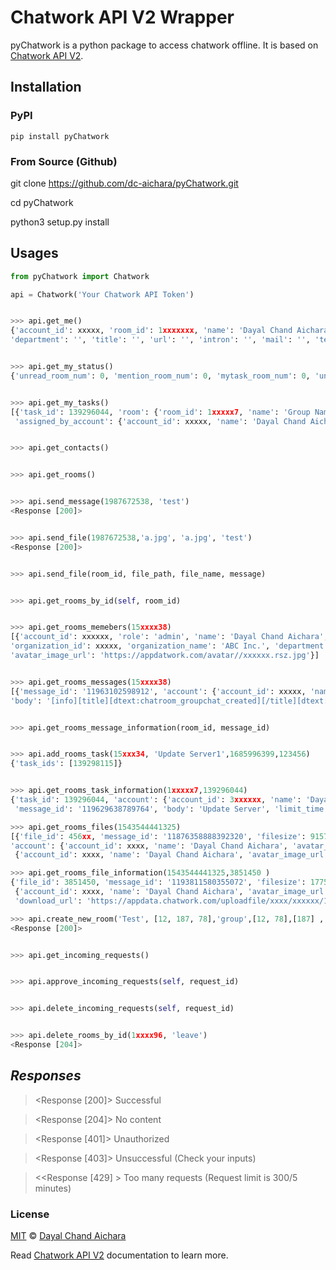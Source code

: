 # Chatwork API V2 Wrapper
pyChatwork is a python package to access chatwork offline.  It is based on [Chatwork API V2](http://download.chatwork.com/ChatWork_API_Documentation.pdf). 
## Installation 
### PyPI
```
pip install pyChatwork
```
### From Source (Github)

git clone https://github.com/dc-aichara/pyChatwork.git

cd pyChatwork

python3 setup.py install

## Usages
```python
from pyChatwork import Chatwork

api = Chatwork('Your Chatwork API Token')
```
```python

>>> api.get_me()
{'account_id': xxxxx, 'room_id': 1xxxxxxx, 'name': 'Dayal Chand Aichara', 'chatwork_id': '', 'organization_id': xxxxx, 'organization_name': 'ABC Inc.', 
'department': '', 'title': '', 'url': '', 'intron': '', 'mail': '', 'tel_organization': '', 'tel_extension': '', 'tel_mobile': '', 'skype': '', 'facebook': '', 'twitter': '', 'avatar_image_url': 'https://appdata.chatwork.com/avatar/xxxxx.rsz.jpg', 'login_mail': 'name@gmail.com'}


>>> api.get_my_status()
{'unread_room_num': 0, 'mention_room_num': 0, 'mytask_room_num': 0, 'unread_num': 0, 'mention_num': 0, 'mytask_num': 0}


>>> api.get_my_tasks()
[{'task_id': 139296044, 'room': {'room_id': 1xxxxx7, 'name': 'Group Name', 'icon_path': 'https://appdata.chatwork.com/icon/ico_xxx.png'},
 'assigned_by_account': {'account_id': xxxxx, 'name': 'Dayal Chand Aichara', 'avatar_image_url': 'https://appdata.chatwork.com/avatar/xxxx/xxxx.rsz.jpg'}, 'message_id': '119629631860408724', 'body': 'Update Server', 'limit_time': 1685996399, 'status': 'open', 'limit_type': 'date'}]


>>> api.get_contacts()


>>> api.get_rooms()


>>> api.send_message(1987672538, 'test')
<Response [200]>


>>> api.send_file(1987672538,'a.jpg', 'a.jpg', 'test')
<Response [200]>


>>> api.send_file(room_id, file_path, file_name, message)


>>> api.get_rooms_by_id(self, room_id)


>>> api.get_rooms_memebers(15xxxx38)
[{'account_id': xxxxxx, 'role': 'admin', 'name': 'Dayal Chand Aichara', 'chatwork_id': '', 
'organization_id': xxxxx, 'organization_name': 'ABC Inc.', 'department': 'Data Analytics', 
'avatar_image_url': 'https://appdatwork.com/avatar//xxxxxx.rsz.jpg'}]


>>> api.get_rooms_messages(15xxxx38)
[{'message_id': '11963102598912', 'account': {'account_id': xxxxx, 'name': 'Dayal Chand Aichara', 'avatar_image_url': 'https://appdata.chatwork.com/avatar/xxx.rsz.jpg'}, 
'body': '[info][title][dtext:chatroom_groupchat_created][/title][dtext:chatroom_chatname_is]test[dtext:chatroom_set]\n\n[dtext:chatroom_member_is][piconname:367][dtext:chatroom_added][/info]', 'send_time': 1561697609, 'update_time': 0}]


>>> api.get_rooms_message_information(room_id, message_id)


>>> api.add_rooms_task(15xxx34, 'Update Server1',1685996399,123456) 
{'task_ids': [139298115]}


>>> api.get_rooms_task_information(1xxxxx7,139296044)
{'task_id': 139296044, 'account': {'account_id': 3xxxxxx, 'name': 'Dayal Chand Aichara', 'avatar_image_url': 'https://appdata.chatwork.com/avatar/xxxx/xxxxx.rsz.jpg'}, 'assigned_by_account': {'account_id': xxxxxx, 'name': 'Dayal Chand Aichara', 'avatar_image_url': 'https://appdata.chatwork.com/avatar/xxxx/xxxx.rsz.jpg'},
 'message_id': '119629638789764', 'body': 'Update Server', 'limit_time': 1685996399, 'status': 'open', 'limit_type': 'date'}

>>> api.get_rooms_files(1543544441325)
[{'file_id': 456xx, 'message_id': '11876358888392320', 'filesize': 91571, 'filename': 'abc.png', 'upload_time': 1559627849, 
'account': {'account_id': xxxx, 'name': 'Dayal Chand Aichara', 'avatar_image_url': 'https://appdata.chatwork.com/avatar/xxxx.rsz.jpg'}}, {'file_id': 37xxxx, 'message_id': '118763998741469696', 'filesize': 202409, 'filename': '2019-06-03.png', 'upload_time': 1559629010, 'account':
 {'account_id': xxxx, 'name': 'Dayal Chand Aichara', 'avatar_image_url': 'https://appdata.chatwork.com/avatar/xxxx.rsz.jpg'}}]

>>> api.get_rooms_file_information(1543544441325,3851450 )
{'file_id': 3851450, 'message_id': '1193811580355072', 'filesize': 177560, 'filename': 'data.png', 'upload_time': 1561100416, 'account':
 {'account_id': xxxx, 'name': 'Dayal Chand Aichara', 'avatar_image_url': 'https://appdata.chatwork.com/avatar/xxxx.rsz.jpg'}, 
 'download_url': 'https://appdata.chatwork.com/uploadfile/xxxx/xxxxxx/1633a41e6e6f5f0ff95d7299ff5beabf.dat?response-content-type=&response-content-disposition=attachment%3Bfilename%2A%3DUTF-8%27%27price.png&Expires=1561699134&Signature=YzyVHZaO-ZKZDjCQTYpI7JhPd8OSMZaPIMhof25aTZOdCXI-AtkJiXP1KjfcWzAnx1A-hqy08NgdfoCjjpJJlu-IWtuAn3dbrEdbklPR-udQO4i9kFiy-fTF2yUcchbuwg7mpxrYlcobTA4FZ-ojt74gv8up3HOcqJw3EcVh1RTH8rpqYqQXxklpM0-G4aPlyJ3mNqvWOvZhB4ym0daiXXqw8lmm~cAw-ai~BQ7TRgxXj~E5kWuhxJpEiBT61odILnlwSNMVODRnr76UCjljl2OEaFnpPl5fKW3J2lo9Hmq15aK-wf7OfnfIrs~5zKCbfTmetlTL-fOy-kHacC6dCg__&Key-Pair-Id=XXXXXXXXXX'}

>>> api.create_new_room('Test', [12, 187, 78],'group',[12, 78],[187] , 'test1')
<Response [200]>


>>> api.get_incoming_requests()


>>> api.approve_incoming_requests(self, request_id)


>>> api.delete_incoming_requests(self, request_id)


>>> api.delete_rooms_by_id(1xxxx96, 'leave')
<Response [204]>

```
## *Responses*
> <Response [200]> Successful

> <Response [204]> No content 

> <Response [401]> Unauthorized

> <Response [403]> Unsuccessful (Check your inputs)

> <<Response [429] > Too many requests (Request limit is 300/5 minutes)



### License 
[MIT](https://choosealicense.com/licenses/mit/) © [Dayal Chand Aichara](https://github.com/dc-aichara)

Read [Chatwork API V2](http://download.chatwork.com/ChatWork_API_Documentation.pdf) documentation to learn more. 